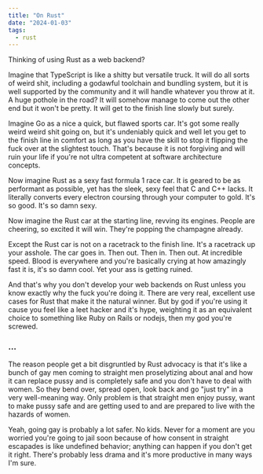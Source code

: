 ```yaml
---
title: "On Rust"
date: "2024-01-03"
tags:
  - rust
---
```


Thinking of using Rust as a web backend?

Imagine that TypeScript is like a shitty but versatile truck. It will do all sorts of weird shit, including a godawful toolchain and bundling system, but it is well supported by the community and it will handle whatever you throw at it. A huge pothole in the road? It will somehow manage to come out the other end but it won't be pretty. It will get to the finish line slowly but surely.

Imagine Go as a nice a quick, but flawed sports car. It's got some really weird weird shit going on, but it's undeniably quick and well let you get to the finish line in comfort as long as you have the skill to stop it flipping the fuck over at the slightest touch. That's because it is not forgiving and will ruin your life if you're not ultra competent at software architecture concepts.

Now imagine Rust as a sexy fast formula 1 race car. It is geared to be as performant as possible, yet has the sleek, sexy feel that C and C++ lacks. It literally converts every electron coursing through your computer to gold. It's so good. It's so damn sexy.

Now imagine the Rust car at the starting line, revving its engines. People are cheering, so excited it will win. They're popping the champagne already.

Except the Rust car is not on a racetrack to the finish line. It's a racetrack up your asshole. The car goes in. Then out. Then in. Then out. At incredible speed. Blood is everywhere and you're basically crying at how amazingly fast it is, it's so damn cool. Yet your ass is getting ruined.

And that's why you don't develop your web backends on Rust unless you know exactly why the fuck you're doing it. There are very real, excellent use cases for Rust that make it the natural winner. But by god if you're using it cause you feel like a leet hacker and it's hype, weighting it as an equivalent choice to something like Ruby on Rails or nodejs, then my god you're screwed.

### ...

The reason people get a bit disgruntled by Rust advocacy is that it's like a bunch of gay men coming to straight men proselytizing about anal and how it can replace pussy and is completely safe and you don't have to deal with women. So they bend over, spread open, look back and go "just try" in a very well-meaning way. Only problem is that straight men enjoy pussy, want to make pussy safe and are getting used to and are prepared to live with the hazards of women.

Yeah, going gay is probably a lot safer. No kids. Never for a moment are you worried you're going to jail soon because of how consent in straight escapades is like undefined behavior; anything can happen if you don't get it right. There's probably less drama and it's more productive in many ways I'm sure.

